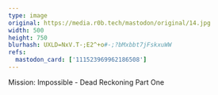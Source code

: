 ```yaml
---
type: image
original: https://media.r0b.tech/mastodon/original/14.jpg
width: 500
height: 750
blurhash: UXLD=NxV.T-;E2^+o#-;?bMxbbt7jFskxuWW
refs:
  mastodon_card: ['111523969962186508']
---
```


Mission: Impossible - Dead Reckoning Part One
